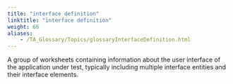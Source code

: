 ```yaml
--- 
title: "interface definition"
linktitle: "interface definition"
weight: 66
aliases: 
    - /TA_Glossary/Topics/glossaryInterfaceDefinition.html
---
```


A group of worksheets containing information about the user interface of the application under test, typically including multiple interface entities and their interface elements.


